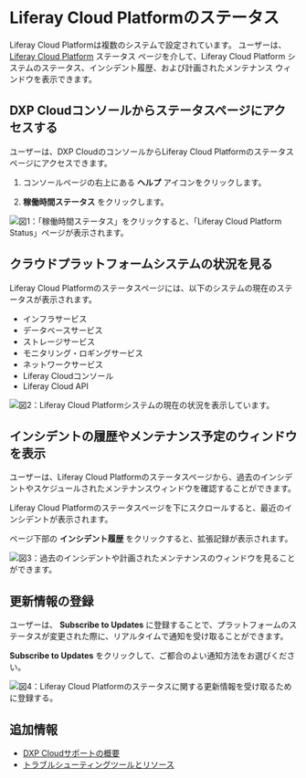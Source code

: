 # Liferay Cloud Platformのステータス

Liferay Cloud Platformは複数のシステムで設定されています。 ユーザーは、 [Liferay Cloud Platform](https://status.liferay.cloud/) ステータス ページを介して、Liferay Cloud Platform システムのステータス、インシデント履歴、および計画されたメンテナンス ウィンドウを表示できます。

<a name="access-the-status-page-via-the-dxp-cloud-console" />

## DXP Cloudコンソールからステータスページにアクセスする

ユーザーは、DXP CloudのコンソールからLiferay Cloud Platformのステータスページにアクセスできます。

1. コンソールページの右上にある **ヘルプ** アイコンをクリックします。

1. **稼働時間ステータス** をクリックします。

![図1：「稼働時間ステータス」をクリックすると、「Liferay Cloud Platform Status」ページが表示されます。](./liferay-cloud-platform-status/images/01.png)

<a name="view-the-status-of-cloud-platform-systems" />

## クラウドプラットフォームシステムの状況を見る

Liferay Cloud Platformのステータスページには、以下のシステムの現在のステータスが表示されます。

* インフラサービス
* データベースサービス
* ストレージサービス
* モニタリング・ロギングサービス
* ネットワークサービス
* Liferay Cloudコンソール
* Liferay Cloud API

![図2：Liferay Cloud Platformシステムの現在の状況を表示しています。](./liferay-cloud-platform-status/images/02.png)

<a name="view-incident-history-and-scheduled-maintenance-windows" />

## インシデントの履歴やメンテナンス予定のウィンドウを表示

ユーザーは、Liferay Cloud Platformのステータスページから、過去のインシデントやスケジュールされたメンテナンスウィンドウを確認することができます。

Liferay Cloud Platformのステータスページを下にスクロールすると、最近のインシデントが表示されます。

ページ下部の **インシデント履歴** をクリックすると、拡張記録が表示されます。

![図3：過去のインシデントや計画されたメンテナンスのウィンドウを見ることができます。](./liferay-cloud-platform-status/images/03.png)

<a name="subscribe-to-updates" />

## 更新情報の登録

ユーザーは、 **Subscribe to Updates** に登録することで、プラットフォームのステータスが変更された際に、リアルタイムで通知を受け取ることができます。

**Subscribe to Updates** をクリックして、ご都合のよい通知方法をお選びください。

![図4：Liferay Cloud Platformのステータスに関する更新情報を受け取るために登録する。](./liferay-cloud-platform-status/images/04.png)

<a name="additional-information" />

## 追加情報

* [DXP Cloudサポートの概要](https://help.liferay.com/hc/articles/360030208451-DXP-Cloud-Support-Overview)
* [トラブルシューティングツールとリソース](./troubleshooting-tools-and-resources.md)
